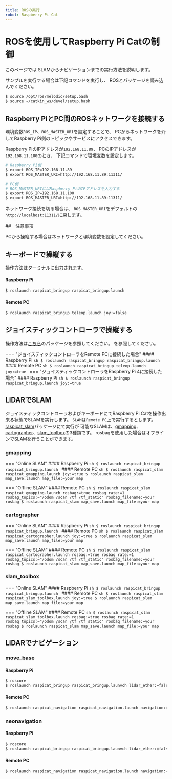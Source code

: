```yaml
---
title: ROSの実行
robot: Raspberry Pi Cat
---
```


# ROSを使用してRaspberry Pi Catの制御

このページでは
SLAMからナビゲーションまでの実行方法を説明します。

サンプルを実行する場合は下記コマンドを実行し、
ROSとパッケージを読み込んでください。

```sh
$ source /opt/ros/melodic/setup.bash
$ source ~/catkin_ws/devel/setup.bash
```

## Raspberry PiとPC間のROSネットワークを接続する

環境変数`ROS_IP`、`ROS_MASTER_URI`を設定することで、
PCからネットワークを介してRaspberry Pi側のトピックやサービスにアクセスできます。

Raspberry PiのIPアドレスが`192.168.11.89`、
PCのIPアドレスが`192.168.11.100`のとき、
下記コマンドで環境変数を設定します。

```sh
# Raspberry Pi側
$ export ROS_IP=192.168.11.89
$ export ROS_MASTER_URI=http://192.168.11.89:11311/

# PC側
# ROS_MASTER_URIにはRaspberry PiのIPアドレスを入力する
$ export ROS_IP=192.168.11.100
$ export ROS_MASTER_URI=http://192.168.11.89:11311/
```

ネットワーク接続を切る場合は、
`ROS_MASTER_URI`をデフォルトの`http://localhost:11311/`に戻します。

##　注意事項

PCから操縦する場合はネットワークと環境変数を設定してください。

## キーボードで操縦する

操作方法はターミナルに出力されます。
#### Raspberry Pi
```sh
$ roslaunch raspicat_bringup raspicat_bringup.launch
```

#### Remote PC
```sh
$ roslaunch raspicat_bringup teleop.launch joy:=false
```

## ジョイスティックコントローラで操縦する

操作方法は[こちら](https://github.com/rt-net/raspicat_ros/blob/main/raspicat_gamepad_controller/README.ja.md)のパッケージを参照してください。
を参照してください。

=== "ジョイスティックコントローラをRemote PCに接続した場合"
    #### Raspberry Pi
    ```sh
    $ roslaunch raspicat_bringup raspicat_bringup.launch
    ```
    #### Remote PC
    ```sh
    $ roslaunch raspicat_bringup teleop.launch joy:=true
    ```
=== "ジョイスティックコントローラをRaspberry Pi 4に接続した場合"
    #### Raspberry Pi
    ```sh
    $ roslaunch raspicat_bringup raspicat_bringup.launch joy:=true
    ```

## LiDARでSLAM

ジョイスティックコントローラおよびキーボードにてRaspberry Pi Catを操作出来る状態でSLAMを実行します。
`SLAM`は`Remote PC`上で実行するとします。
[raspicat_slam](https://github.com/rt-net/raspicat_slam_navigation/tree/main/raspicat_slam)パッケージにて実行が
可能なSLAMは、[gmapping](http://wiki.ros.org/gmapping)、[cartographer](http://wiki.ros.org/cartographer)、[slam_toolbox](http://wiki.ros.org/slam_toolbox)の3種類です。
rosbagを使用した場合はオフラインでSLAMを行うことができます。

### gmapping

=== "Online SLAM"
    #### Raspberry Pi
    ```sh
    $ roslaunch raspicat_bringup raspicat_bringup.launch
    ```
    #### Remote PC
    ```sh
    $ roslaunch raspicat_slam raspicat_gmapping.launch joy:=true
    $ roslaunch raspicat_slam map_save.launch map_file:=your map
    ```

=== "Offline SLAM"
    #### Remote PC
    ```sh
    $ roslaunch raspicat_slam raspicat_gmapping.launch rosbag:=true rosbag_rate:=1 rosbag_topics:="/odom /scan /tf /tf_static" rosbag_filename:=your rosbag
    $ roslaunch raspicat_slam map_save.launch map_file:=your map
    ```

### cartographer
=== "Online SLAM"
    #### Raspberry Pi
    ```sh
    $ roslaunch raspicat_bringup raspicat_bringup.launch
    ```
    #### Remote PC
    ```sh
    $ roslaunch raspicat_slam raspicat_cartographer.launch joy:=true
    $ roslaunch raspicat_slam map_save.launch map_file:=your map
    ```

=== "Offline SLAM"
    #### Remote PC
    ```sh
    $ roslaunch raspicat_slam raspicat_cartographer.launch rosbag:=true rosbag_rate:=1 rosbag_topics:="/odom /scan /tf /tf_static" rosbag_filename:=your rosbag
    $ roslaunch raspicat_slam map_save.launch map_file:=your map
    ```

### slam_toolbox
=== "Online SLAM"
    #### Raspberry Pi
    ```sh
    $ roslaunch raspicat_bringup raspicat_bringup.launch
    ```
    #### Remote PC
    ```sh
    $ roslaunch raspicat_slam raspicat_slam_toolbox.launch joy:=true
    $ roslaunch raspicat_slam map_save.launch map_file:=your map
    ```

=== "Offline SLAM"
    #### Remote PC
    ```sh
    $ roslaunch raspicat_slam raspicat_slam_toolbox.launch rosbag:=true rosbag_rate:=1 rosbag_topics:="/odom /scan /tf /tf_static" rosbag_filename:=your rosbag
    $ roslaunch raspicat_slam map_save.launch map_file:=your map
    ```

## LiDARでナビゲーション

### move_base
#### Raspberry Pi
```sh
$ roscore
$ roslaunch raspicat_bringup raspicat_bringup.launvch lidar_ether:=false lidar_usb:=true joy:=false
```
#### Remote PC
```sh
$ roslaunch raspicat_navigation raspicat_navigation.launch navigation:="move_base"
```

### neonavigation
#### Raspberry Pi
```sh
$ roscore
$ roslaunch raspicat_bringup raspicat_bringup.launvch lidar_ether:=false lidar_usb:=true joy:=false
```
#### Remote PC
```sh
$ roslaunch raspicat_navigation raspicat_navigation.launch navigation:="neonav"
```